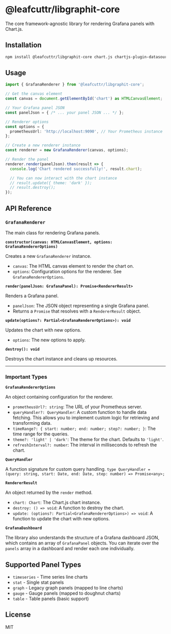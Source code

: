 # @leafcuttr/libgraphit-core

The core framework-agnostic library for rendering Grafana panels with Chart.js.

## Installation

```bash
npm install @leafcuttr/libgraphit-core chart.js chartjs-plugin-datasource-prometheus chartjs-adapter-date-fns date-fns
```

## Usage

```typescript
import { GrafanaRenderer } from '@leafcuttr/libgraphit-core';

// Get the canvas element
const canvas = document.getElementById('chart') as HTMLCanvasElement;

// Your Grafana panel JSON
const panelJson = { /* ... your panel JSON ... */ };

// Renderer options
const options = {
  prometheusUrl: 'http://localhost:9090', // Your Prometheus instance
};

// Create a new renderer instance
const renderer = new GrafanaRenderer(canvas, options);

// Render the panel
renderer.render(panelJson).then(result => {
  console.log('Chart rendered successfully!', result.chart);

  // You can now interact with the chart instance
  // result.update({ theme: 'dark' });
  // result.destroy();
});
```

## API Reference

### `GrafanaRenderer`

The main class for rendering Grafana panels.

**`constructor(canvas: HTMLCanvasElement, options: GrafanaRendererOptions)`**

Creates a new `GrafanaRenderer` instance.

-   `canvas`: The HTML canvas element to render the chart on.
-   `options`: Configuration options for the renderer. See `GrafanaRendererOptions`.

**`render(panelJson: GrafanaPanel): Promise<RendererResult>`**

Renders a Grafana panel.

-   `panelJson`: The JSON object representing a single Grafana panel.
-   Returns a `Promise` that resolves with a `RendererResult` object.

**`update(options?: Partial<GrafanaRendererOptions>): void`**

Updates the chart with new options.

-   `options`: The new options to apply.

**`destroy(): void`**

Destroys the chart instance and cleans up resources.

---

### Important Types

**`GrafanaRendererOptions`**

An object containing configuration for the renderer.

-   `prometheusUrl?: string`: The URL of your Prometheus server.
-   `queryHandler?: QueryHandler`: A custom function to handle data fetching. This allows you to implement custom logic for retrieving and transforming data.
-   `timeRange?: { start: number; end: number; step?: number; }`: The time range for the queries.
-   `theme?: 'light' | 'dark'`: The theme for the chart. Defaults to `'light'`.
-   `refreshInterval?: number`: The interval in milliseconds to refresh the chart.

**`QueryHandler`**

A function signature for custom query handling.
`type QueryHandler = (query: string, start: Date, end: Date, step: number) => Promise<any>;`

**`RendererResult`**

An object returned by the `render` method.

-   `chart: Chart`: The Chart.js chart instance.
-   `destroy: () => void`: A function to destroy the chart.
-   `update: (options?: Partial<GrafanaRendererOptions>) => void`: A function to update the chart with new options.

**`GrafanaDashboard`**

The library also understands the structure of a Grafana dashboard JSON, which contains an array of `GrafanaPanel` objects. You can iterate over the `panels` array in a dashboard and render each one individually.

## Supported Panel Types

-   `timeseries` - Time series line charts
-   `stat` - Single stat panels
-   `graph` - Legacy graph panels (mapped to line charts)
-   `gauge` - Gauge panels (mapped to doughnut charts)
-   `table` - Table panels (basic support)

## License

MIT
